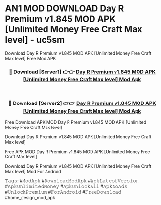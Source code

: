 # AN1 MOD DOWNLOAD Day R Premium v1.845 MOD APK [Unlimited Money Free Craft Max level] - uc5sm
Download Day R Premium v1.845 MOD APK [Unlimited Money Free Craft Max level] Free Mod APK

<div align="center">
<h3>🔴 Download [Server1] 👉👉 <a href="https://apk-comot.site?title=Day_R_Premium_v1.845_MOD_APK_[Unlimited_Money_Free_Craft_Max_level]">Day R Premium v1.845 MOD APK [Unlimited Money Free Craft Max level] Mod Apk</a></h3><br>

<h3>🔴 Download [Server2] 👉👉 <a href="https://apk-comot.site?title=Day_R_Premium_v1.845_MOD_APK_[Unlimited_Money_Free_Craft_Max_level]">Day R Premium v1.845 MOD APK [Unlimited Money Free Craft Max level] Mod Apk</a></h3>
</div>


Free Download APK MOD Day R Premium v1.845 MOD APK [Unlimited Money Free Craft Max level]

Download Day R Premium v1.845 MOD APK [Unlimited Money Free Craft Max level] 

Free APK MOD Day R Premium v1.845 MOD APK [Unlimited Money Free Craft Max level] 

Download Day R Premium v1.845 MOD APK [Unlimited Money Free Craft Max level] Mod For Android

𝚃𝚊𝚐𝚜: #𝙼𝚘𝚍𝙰𝚙𝚔 #𝙳𝚘𝚠𝚗𝚕𝚘𝚊𝚍𝙼𝚘𝚍𝙰𝚙𝚔 #𝙰𝚙𝚔𝙻𝚊𝚝𝚎𝚜𝚝𝚅𝚎𝚛𝚜𝚒𝚘𝚗 #𝙰𝚙𝚔𝚄𝚗𝚕𝚒𝚖𝚒𝚝𝚎𝚍𝙼𝚘𝚗𝚎𝚢 #𝙰𝚙𝚔𝚄𝚗𝚕𝚘𝚌𝚔𝙰𝚕𝚕 #𝙰𝚙𝚔𝙽𝚘𝙰𝚍𝚜 #𝚄𝚗𝚕𝚘𝚌𝚔𝙿𝚛𝚎𝚖𝚒𝚞𝚖 #𝙵𝚘𝚛𝙰𝚗𝚍𝚛𝚘𝚒𝚍 #𝙵𝚛𝚎𝚎𝙳𝚘𝚠𝚗𝚕𝚘𝚊𝚍 #home_design_mod_apk